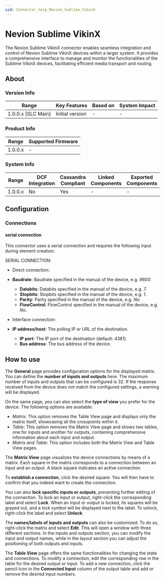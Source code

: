```yaml
---
uid: Connector_help_Nevion_Sublime_VikinX
---
```


# Nevion Sublime VikinX

The Nevion Sublime VikinX connector enables seamless integration and control of Nevion Sublime VikinX devices within a larger system. It provides a comprehensive interface to manage and monitor the functionalities of the Sublime VikinX devices, facilitating efficient media transport and routing.

## About

### Version Info

| **Range**            | **Key Features** | **Based on** | **System Impact** |
|----------------------|------------------|--------------|-------------------|
| 1.0.0.x \[SLC Main\] | Initial version  | \-           | \-                |

### Product Info

| **Range** | **Supported Firmware** |
|-----------|------------------------|
| 1.0.0.x   | \-                     |

### System Info

| **Range** | **DCF Integration** | **Cassandra Compliant** | **Linked Components** | **Exported Components** |
|-----------|---------------------|-------------------------|-----------------------|-------------------------|
| 1.0.0.x   | No                  | Yes                     | \-                    | \-                      |

## Configuration

### Connections

#### serial connection

This connector uses a serial connection and requires the following input during element creation:

SERIAL CONNECTION:

- Direct connection:

- **Baudrate**: Baudrate specified in the manual of the device, e.g. *9600*.
  - **Databits**: Databits specified in the manual of the device, e.g. *7*.
  - **Stopbits**: Stopbits specified in the manual of the device, e.g. *1*.
  - **Parity**: Parity specified in the manual of the device, e.g. *No*.
  - **FlowControl**: FlowControl specified in the manual of the device, e.g. *No*.

- Interface connection:

- **IP address/host**: The polling IP or URL of the destination.
  - **IP port**: The IP port of the destination (default: *4381*).
  - **Bus address**: The bus address of the device.

## How to use

The **General** page provides configuration options for the displayed matrix. You can define the **number of inputs and outputs** here. The maximum number of inputs and outputs that can be configured is 32. If the response received from the device does not match the configured settings, a warning will be displayed.

On the same page, you can also select the **type of view** you prefer for the device. The following options are available:

- *Matrix*: This option removes the Table View page and displays only the matrix itself, showcasing all the crosspoints within it.
- *Table*: This option removes the Matrix View page and shows two tables, one for inputs and another for outputs, containing comprehensive information about each input and output.
- *Matrix and Table*: This option includes both the Matrix View and Table View pages.

The **Matrix View** page visualizes the device connections by means of a matrix. Each square in the matrix corresponds to a connection between an input and an output. A black square indicates an active connection.

To **establish a connection**, click the desired square. You will then have to confirm that you indeed want to create the connection.

You can also **lock specific inputs or outputs**, preventing further editing of the connection. To lock an input or output, right-click the corresponding label and select **Lock**. When an input or output is locked, its squares will be grayed out, and a lock symbol will be displayed next to the label. To unlock, right-click the label and select **Unlock**.

The **names/labels of inputs and outputs** can also be customized. To do so, right-click the matrix and select **Edit**. This will open a window with three different sections. In the inputs and outputs section, you can modify the input and output names, while in the layout section you can adjust the positioning of both outputs and inputs.

The **Table View** page offers the same functionalities for changing the state and connections. To modify a connection, edit the corresponding row in the table for the desired output or input. To add a new connection, click the pencil icon in the **Connected Input** column of the output table and add or remove the desired input numbers.
